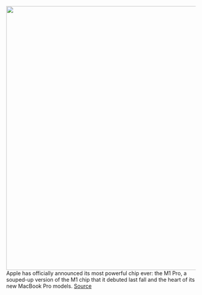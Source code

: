 <img src='https://cdn.vox-cdn.com/thumbor/meUHWbDfDMRQHaEClX0EIwsQjSs=/0x0:2278x1260/1200x800/filters:focal(957x448:1321x812)/cdn.vox-cdn.com/uploads/chorus_image/image/70011927/Screen_Shot_2021_10_18_at_1.16.30_PM.0.png' width='700px' /><br/>
Apple has officially announced its most powerful chip ever: the M1 Pro, a souped-up version of the M1 chip that it debuted last fall and the heart of its new MacBook Pro models.
<a href='https://www.theverge.com/2021/10/18/22726444/apples-m1-pro-chip-processor-arm-macbook-fastest'> Source <a/>